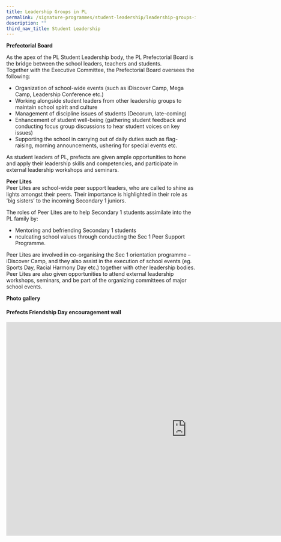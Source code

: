```yaml
---
title: Leadership Groups in PL
permalink: /signature-programmes/student-leadership/leadership-groups-in-pl/
description: ""
third_nav_title: Student Leadership
---
```

**Prefectorial Board**

As the apex of the PL Student Leadership body, the PL Prefectorial Board is the bridge between the school leaders, teachers and students.  
Together with the Executive Committee, the Prefectorial Board oversees the following:  
  

*   Organization of school-wide events (such as iDiscover Camp, Mega Camp, Leadership Conference etc.)
*   Working alongside student leaders from other leadership groups to maintain school spirit and culture
*   Management of discipline issues of students (Decorum, late-coming)
*   Enhancement of student well-being (gathering student feedback and conducting focus group discussions to hear student voices on key issues)
*   Supporting the school in carrying out of daily duties such as flag-raising, morning announcements, ushering for special events etc.  
    

  
As student leaders of PL, prefects are given ample opportunities to hone and apply their leadership skills and competencies, and participate in external leadership workshops and seminars.  
  
**Peer Lites**  
Peer Lites are school-wide peer support leaders, who are called to shine as lights amongst their peers. Their importance is highlighted in their role as ‘big sisters’ to the incoming Secondary 1 juniors.  
  
The roles of Peer Lites are to help Secondary 1 students assimilate into the PL family by:  

*   Mentoring and befriending Secondary 1 students
*   nculcating school values through conducting the Sec 1 Peer Support Programme.  
    

  
Peer Lites are involved in co-organising the Sec 1 orientation programme – iDiscover Camp, and they also assist in the execution of school events (eg. Sports Day, Racial Harmony Day etc.) together with other leadership bodies. Peer Lites are also given opportunities to attend external leadership workshops, seminars, and be part of the organizing committees of major school events.  
  
**Photo gallery**&nbsp;

#### Prefects Friendship Day encouragement wall

<iframe allowfullscreen="true" height="569" width="960" frameborder="0" src="https://docs.google.com/presentation/d/e/2PACX-1vSNO72kk42HVu9GY_wJb_lrmxrnMjYZ-UtV8MmuJXDT2f7T8pwHvaGYOihMLXvbff45K-Rxl4Jy4ejA/embed?start=true&amp;loop=true&amp;delayms=3000"></iframe>